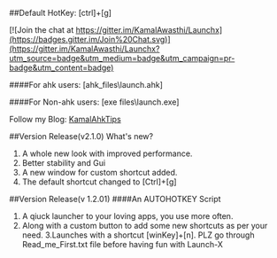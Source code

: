 ##Default HotKey: [ctrl]+[g]

[![Join the chat at https://gitter.im/KamalAwasthi/Launchx](https://badges.gitter.im/Join%20Chat.svg)](https://gitter.im/KamalAwasthi/Launchx?utm_source=badge&utm_medium=badge&utm_campaign=pr-badge&utm_content=badge)

####For ahk users: [ahk_files\launch.ahk]

####For Non-ahk users: [exe files\launch.exe]


Follow my Blog: [KamalAhkTips](http://kamalahktips.blogspot.in/)

##Version Release(v2.1.0)
 What's new?
 1. A whole new look with improved performance.
 2. Better stability and Gui
 3. A new window for custom shortcut added.
 4. The default shortcut changed to [Ctrl]+[g]


##Version Release(v 1.2.01)
####An AUTOHOTKEY Script
1. A qiuck launcher to your loving apps, you use more often.
2. Along with a custom button to add some new shortcuts as per your need.
3.Launches with a shortcut [winKey]+[n]. PLZ go through Read_me_First.txt file before having fun with Launch-X


